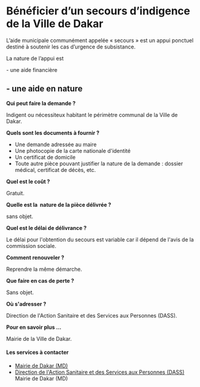 # Bénéficier d’un secours d’indigence de la Ville de Dakar

L’aide municipale communément appelée « secours » est un appui ponctuel destiné à soutenir les cas d’urgence de subsistance.  
  
La nature de l’appui est  
  
\- une aide financière  
  
\- une aide en nature
-----------------------------------------------------------------------------------------------------------------------------------------------------------------------------------------------------------------

**Qui peut faire la demande ?**

Indigent ou nécessiteux habitant le périmètre communal de la Ville de Dakar.

**Quels sont les documents à fournir ?**

*   Une demande adressée au maire
*   Une photocopie de la carte nationale d'identité
*   Un certificat de domicile
*   Toute autre pièce pouvant justifier la nature de la demande : dossier médical, certificat de décès, etc.

**Quel est le coût ?**

Gratuit.

**Quelle est la  nature de la pièce délivrée ?**

sans objet.

**Quel est le délai de délivrance ?**

Le délai pour l'obtention du secours est variable car il dépend de l'avis de la commission sociale.  

**Comment renouveler ?**

Reprendre la même démarche.

**Que faire en cas de perte ?**

Sans objet.

**Où s'adresser ?**

Direction de l'Action Sanitaire et des Services aux Personnes (DASS).

**Pour en savoir plus …**

Mairie de la Ville de Dakar.

#### Les services à contacter

*   [Mairie de Dakar (MD)](../../../services/mairie-de-dakar-md.md)
*   [Direction de l'Action Sanitaire et des Services aux Personnes (DASS)](../../../services/direction-de-laction-sanitaire-et-des-services-aux-personnes-dass.md) Mairie de Dakar (MD)
